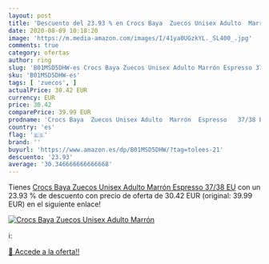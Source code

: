 ```yaml
---
layout: post
title: 'Descuento del 23.93 % en Crocs Baya  Zuecos Unisex Adulto  Marrón'
date: 2020-08-09 10:18:20
image: 'https://m.media-amazon.com/images/I/41ya0UGzkYL._SL400_.jpg'
comments: true
category: ofertas
author: ring
slug: 'B01MSD5DHW-es Crocs Baya Zuecos Unisex Adulto Marrón Espresso 37/38 EU'
sku: 'B01MSD5DHW-es'
tags: [ 'zuecos', ]
actualPrice: 30.42 EUR
currency: EUR
price: 30.42
comparePrice: 39.99 EUR
prodname: 'Crocs Baya  Zuecos Unisex Adulto  Marrón  Espresso   37/38 EU'
country: 'es'
flag: '🇪🇸'
brand: ''
buyurl: 'https://www.amazon.es/dp/B01MSD5DHW/?tag=tolees-21'
descuento: '23.93'
average: '30.346666666666668'
---
```


Tienes [Crocs Baya  Zuecos Unisex Adulto  Marrón  Espresso   37/38 EU](https://www.amazon.es/dp/B01MSD5DHW/?tag=tolees-21) con un 23.93 % de descuento con precio de oferta de 30.42 EUR (original: 39.99 EUR) en el siguiente enlace!

[![Crocs Baya  Zuecos Unisex Adulto  Marrón](https://m.media-amazon.com/images/I/41ya0UGzkYL._SL400_.jpg)](https://www.amazon.es/dp/B01MSD5DHW/?tag=tolees-21)

ℹ️:


[🛒 Accede a la oferta!!](https://www.amazon.es/dp/B01MSD5DHW/?tag=tolees-21)
